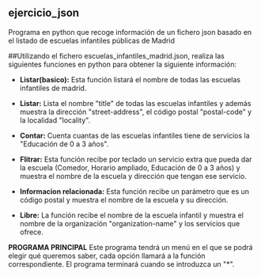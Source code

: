 ## ejercicio_json ##
Programa en python que recoge información de un fichero json basado en el listado de escuelas infantiles públicas de Madrid

##Utilizando el fichero escuelas_infantiles_madrid.json, realiza las siguientes funciones en python para obtener la siguiente información:

* **Listar(basico):** Esta función listará el nombre de todas las escuelas infantiles de madrid.
* **Listar:** Lista el nombre "title" de todas las escuelas infantiles y además muestra la dirección "street-address", el código postal "postal-code" y la localidad "locality".

* **Contar:** Cuenta cuantas de las escuelas infantiles tiene de servicios la "Educación de 0 a 3 años".

* **Flitrar:** Esta función recibe por teclado un servicio extra que pueda dar la escuela (Comedor, Horario ampliado, Educación de 0 a 3 años) y muestra el nombre de la escuela y dirección que tengan ese servicio.
 
* **Informacion relacionada:** Esta función recibe un parámetro que es un código postal y muestra el nombre de la escuela y su dirección.

* **Libre:** La función recibe el nombre de la escuela infantil y muestra el nombre de la organización "organization-name" y los servicios que ofrece.

**PROGRAMA PRINCIPAL**
Este programa tendrá un menú en el que se podrá elegir qué queremos saber, cada opción llamará a la función correspondiente. El programa terminará cuando se introduzca un "*".

